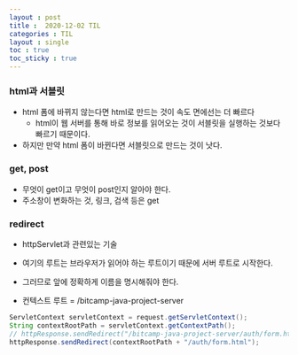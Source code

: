 ```yaml
---
layout : post
title :  2020-12-02 TIL
categories : TIL
layout : single
toc : true 
toc_sticky : true
---
```




### html과 서블릿
- html 폼에 바뀌지 않는다면 html로 만드는 것이 속도 면에선는 더 빠르다
  - html이 웹 서버를 통해 바로 정보를 읽어오는 것이 서블릿을 실행하는 것보다 빠르기 때문이다.
- 하지만 만약 html 폼이 바뀐다면 서블릿으로 만드는 것이 낫다.



### get, post

- 무엇이 get이고 무엇이 post인지 알아야 한다.
- 주소창이 변화하는 것, 링크, 검색 등은 get



### redirect

- httpServlet과 관련있는 기술
- 여기의 루트는 브라우저가 읽어야 하는 루트이기 때문에 서버 루트로 시작한다.

- 그러므로 앞에 정확하게 이름을 명시해줘야 한다.
- 컨텍스트 루트 = /bitcamp-java-project-server

```java
ServletContext servletContext = request.getServletContext();
String contextRootPath = servletContext.getContextPath();
// httpResponse.sendRedirect("/bitcamp-java-project-server/auth/form.html");
httpResponse.sendRedirect(contextRootPath + "/auth/form.html");
```



### 